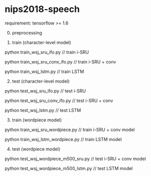 # nips2018-speech


requirement: tensorflow >= 1.6

0. preprocessing 

1. train (character-level model) 
 
python train_wsj_sru_ifo.py // train i-SRU

python train_wsj_sru_conv_ifo.py // train i-SRU + conv 

python train_wsj_lstm.py // train LSTM 


2. test (character-level model)

python test_wsj_sru_ifo.py // test i-SRU

python test_wsj_sru_conv_ifo.py // test i-SRU + conv

python test_wsj_lstm.py // test LSTM

3. train (wordpiece model)

python train_wsj_sru_wordpiece.py // train i-SRU + conv model

python train_wsj_lstm_wordpiece.py // train LSTM model

4. test (wordpiece model)

python test_wsj_wordpiece_m500_sru.py // test i-SRU + conv model

python test_wsj_wordpiece_m500_lstm.py // test LSTM model
